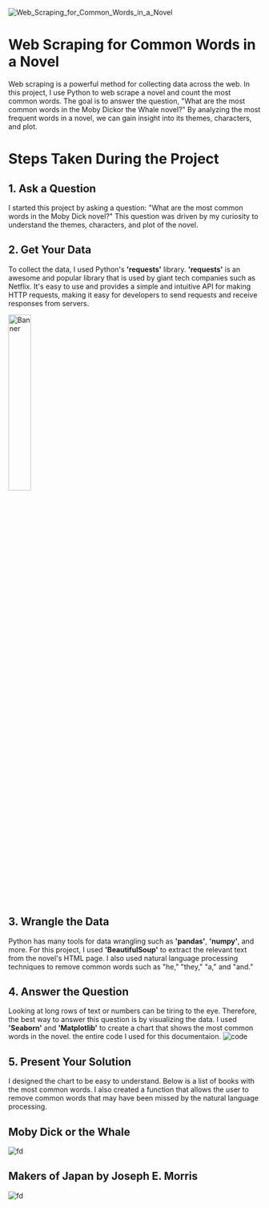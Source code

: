 
![Web_Scraping_for_Common_Words_in_a_Novel](https://user-images.githubusercontent.com/80264351/236859756-a92d4555-2195-40d0-9b6c-d7715986e960.png)


# Web Scraping for Common Words in a Novel
Web scraping is a powerful method for collecting data across the web. In this project, I use Python to web scrape a novel and count the most common words. The goal is to answer the question, "What are the most common words in the Moby Dickor the Whale novel?" By analyzing the most frequent words in a novel, we can gain insight into its themes, characters, and plot.

# Steps Taken During the Project
## 1. Ask a Question
I started this project by asking a question: "What are the most common words in the Moby Dick novel?" This question was driven by my curiosity to understand the themes, characters, and plot of the novel.

## 2. Get Your Data
  To collect the data, I used Python's __'requests'__ library. __'requests'__ is an awesome and popular library that is used by
giant tech companies such as Netflix. It's easy to use and provides a simple and intuitive API for making HTTP requests, making it easy for developers to send requests and receive responses from servers.

<img src="https://user-images.githubusercontent.com/80264351/236862522-d57818a5-fde6-44c9-bc9f-f311052ab9bd.png" alt="Banner" width="30%" height="30%">

## 3. Wrangle the Data
Python has many tools for data wrangling such as __'pandas'__, __'numpy'__, and more. For this project, I used __'BeautifulSoup'__ to extract the relevant text from the novel's HTML page. I also used natural language processing techniques to remove common words such as "he," "they," "a," and "and."

## 4. Answer the Question
Looking at long rows of text or numbers can be tiring to the eye. Therefore, the best way to answer this question is by visualizing the data. I used __'Seaborn'__ and __'Matplotlib'__ to create a chart that shows the most common words in the novel.
   the entire code I used for this documentaion. 
   ![code](https://user-images.githubusercontent.com/80264351/236861601-66d8ffcf-3562-44b2-bdb9-0bf898d3d24d.png)

## 5. Present Your Solution
I designed the chart to be easy to understand. Below is a list of books with the most common words. I also created a function that allows the user to remove common words that may have been missed by the natural language processing.
## Moby Dick or the Whale 
![fd](https://user-images.githubusercontent.com/80264351/236863343-8f80a19b-0217-4f2d-b459-94ad46b39b2d.png)


## Makers of Japan by Joseph E. Morris

![fd](https://user-images.githubusercontent.com/80264351/236863664-ddf823d9-9789-4b12-b8c1-32b9a8e47c30.png)

